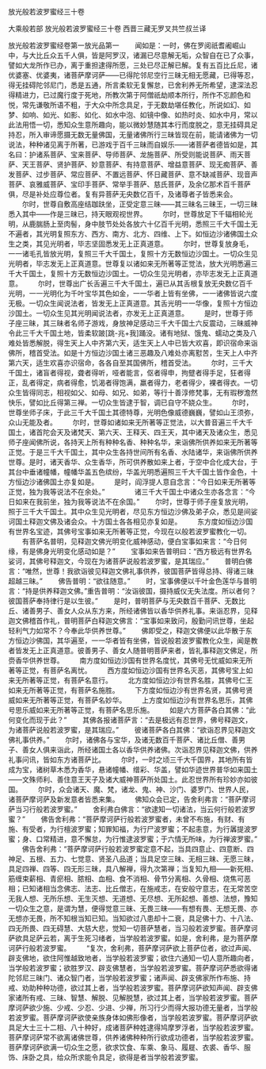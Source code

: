 <!-- { "loadSidebar": true } -->
放光般若波罗蜜经三十卷


大乘般若部
放光般若波罗蜜经三十卷
西晋三藏无罗叉共竺叔兰译


放光般若波罗蜜经卷第一放光品第一
　　闻如是：一时，佛在罗阅祇耆阇崛山中，与大比丘众五千人俱，皆是阿罗汉，诸漏已尽意解无垢，众智自在已了众事，譬如大龙所作已办，离于重担逮得所愿，三处已尽正解已解。复有五百比丘尼，诸优婆塞、优婆夷，诸菩萨摩诃萨——已得陀邻尼空行三昧无相无愿藏，已得等忍，得无挂碍陀邻尼门，悉是五通，所言柔软无复懈怠，已舍利养无所希望，逮深法忍得精进力，已过魔行度于死地，所教次第于阿僧祇劫顺本所行，所作不忘颜色和悦，常先谦敬所语不粗，于大众中所念具足，于无数劫堪任教化，所说如幻、如梦、如响、如光、如影、如化、如水中泡、如镜中像、如热时炎、如水中月，常以此法用悟一切，悉知众生意所趣向，能以微妙慧随其本行而度脱之，意无挂碍具足持忍，所入审谛愿摄无数无量佛国，无量诸佛所行三昧皆现在前，能请诸佛为一切说法，种种诸见离于所著，已游戏于百千三昧而自娱乐——诸菩萨者德皆如是，其名曰：护诸系菩萨、宝来菩萨、导师菩萨、龙施菩萨、所受则能说菩萨、雨天菩萨、天王菩萨、贤护菩萨、妙意菩萨、有持意菩萨、增益意菩萨、现无痴菩萨、善发菩萨、过步菩萨、常应菩萨、不置远菩萨、怀日藏菩萨、意不缺减菩萨、现音声菩萨、哀雅威菩萨、宝印手菩萨、常举手菩萨、慈氏菩萨，及余亿那术百千菩萨俱，尽是补处应尊位者。复有异菩萨无央数亿百千，及诸尊者子皆悉来会。
　　尔时，世尊自敷高座结跏趺坐，正受定意三昧——其三昧名三昧王，一切三昧悉入其中——作是三昧已，持天眼观视世界。
　　尔时，世尊放足下千辐相轮光明，从鹿腨肠上至肉髻，身中肢节处处各放六十亿百千光明，悉照三千大千国土无不遍者，其光明复照东方、西方、南方、北方、四维、上下。如恒边沙诸佛国土众生之类，其见光明者，毕志坚固悉发无上正真道意。
　　尔时，世尊复放身毛，一一诸毛孔皆放光明，复照三千大千国土，复照十方无数恒边沙国土。一切众生见光明者，毕志发无上正真道意。世尊复以诸如来无所著等正觉法，放大光明悉遍三千大千国土，复照十方无数恒边沙国土。一切众生见光明者，亦毕志发无上正真道意。
　　尔时，世尊出广长舌遍三千大千国土，遍已从其舌根复放无央数亿百千光明，一一光明化为千叶宝华其色如金，一一华者上皆有坐佛，一一诸佛皆说六度无极。一切众生闻说法者，皆发无上正真道意。其舌光明一一华像，复照十方恒边沙国土。一切众生见其光明闻说法者，亦发无上正真道意。
　　是时，世尊于师子座三昧，其三昧者名师子游戏，身放神足感动三千大千国土六反震动，三昧威神令此三千大千国土地，皆柔软跛[跳-兆+我]踊没。诸有地狱、饿鬼、蠕动之类及八难处皆悉解脱，得生天上人中齐第六天，适生天上人中已皆大欢喜，即识宿命来诣佛所，稽首受法。如是十方恒边沙国土诸三恶趣及八难处亦离懟苦，生天上人中齐第六天，适生欢喜亦识宿命，各各自至其国佛所，稽首受法。
　　尔时，三千大千国土，诸盲者得视，聋者得听，哑者能言，伛者得申，拘躄者得手足，狂者得正，乱者得定，病者得愈，饥渴者得饱满，羸者得力，老者得少，裸者得衣。一切众生皆得同志，相视如父、如母、如兄、如弟，等行十善淳修梵事，无有瑕秽澹然快乐，譬如比丘得第三禅。一切众生皆逮于智，调已自守不娆众生。
　　尔时，世尊坐师子床，于此三千大千国土其德特尊，光明色像威德巍巍，譬如山王须弥，众山无能及者。
　　尔时，世尊如诸如来无所著等正觉法，以大普音遍三千大千国土，诸首陀会天及诸梵天、第六天、王释天、四王天，其中诸天及诸众生，悉见师子座闻佛所说，各持天上所有种种名香、种种名华，来诣佛所供养如来无所著等正觉。于是三千大千国土，其中众生各持世间所有名香、水陆诸华，来诣佛所供养世尊。是时，诸天香华、众生香华，所可供养散如来上者，于空中合化成大台，于其台中垂诸幢幡，幢幡华盖五色缤纷，华盖光明悉遍照三千大千国土皆作金色，十方恒边沙诸佛国土亦复如是。
　　是时，阎浮提人意自念言：“今日如来无所著等正觉，独为我等说法不在余处。”　　
　　诸三千大千国土中诸众生亦各念言：“今日如来在我前坐，独为我等说法不在余国。”
　　尔时，世尊于师子座复放光明，照于三千大千国土。其中众生见光明者，尽见东方恒边沙佛及弟子众，悉见是间娑诃国土释迦文佛及诸会众。十方国土各各相见亦复如是。
　　东方度如恒边沙国有世界名宝迹，其佛号宝事如来无所著等正觉，今现在以般若波罗蜜教化一切。
　　有菩萨名普明，见释迦文佛光明变化威神感动，便白宝事如来言：“今日何缘，有是佛身光明变化感动如是？”
　　宝事如来告普明曰：“西方极远有世界名娑诃，其佛号释迦文，今现在为诸菩萨说般若波罗蜜，是其瑞应。”
　　普明白佛言：“唯然，世尊！我欲诣彼见释迦文佛礼事供养，彼国菩萨皆得总持、得诸三昧超越三昧。”
　　佛告普明：“欲往随意。”
　　时，宝事佛便以千叶金色莲华与普明言：“持是供养释迦文佛。”重告普明：“汝诣彼国，摄持威仪无失法度。所以者何？彼国菩萨奉持律行是以生彼。”
　　是时，普明菩萨与无央数百千菩萨、无数比丘、诸善男子、善女人众从东方来，所经诸佛皆以香华供养礼事。来诣忍界，见释迦文佛稽首作礼，普明菩萨白释迦文佛言：“宝事如来致问，殷勤问讯世尊，坐起轻利气力如常不？今奉此华供养世尊。”
　　佛即受之，释迦文佛便以此华散于东方恒边沙佛国，其华遍至，一一华者皆有坐佛，皆说般若波罗蜜教化众生，闻是教者皆发无上正真道意。彼善男子、善女人随普明菩萨来者，皆礼事释迦文佛足，所赍香华供养世尊。
　　南方度如恒边沙国有世界名度忧，其佛号无忧威如来无所著等正觉，有菩萨名离忧。
　　西方度如恒边沙国有世界名灭恶，其佛号宝上如来无所著等正觉，有菩萨名意行。
　　北方度如恒边沙有世界名胜，其佛号仁王如来无所著等正觉，有菩萨名施胜。
　　下方度如恒边沙有世界名贤，其佛号贤威如来无所著等正觉，有菩萨名妙华。
　　上方度如恒边沙有世界名思乐，其佛号思乐威如来无所著等正觉，有菩萨名思乐施。
　　如是六方菩萨各白其佛：“此何变化而现于此？”
　　其佛各报诸菩萨言：“去是极远有忍世界，佛号释迦文，为诸菩萨说般若波罗蜜，是其瑞应。”
　　彼诸菩萨各白其佛：“欲诣忍界见释迦文佛礼事供养。”
　　尔时，诸佛各与宝华，及诸无数百千菩萨、诸比丘僧、善男子、善女人俱来诣此，所经诸国土各以香华供养诸佛。次诣忍界见释迦文佛，供养礼事问讯，皆如东方诸菩萨比。
　　尔时，一时之顷三千大千国界，其地所有皆成为宝，诸树草木悉为香华，悬诸幢幡、缯彩、华盖，譬如华迹世界普华如来国土——文殊师利、善住意王天子及诸大威神菩萨所处国土。此忍世界所有珍妙亦如彼国。
　　尔时，众会诸天、魔、梵，诸龙、鬼、神、沙门、婆罗门、世界人民，诸菩萨摩诃萨及新发意者皆悉来集。
　　佛知众会已定，告舍利弗言：“菩萨摩诃萨当习行般若波罗蜜。”
　　舍利弗白佛言：“欲逮知一切诸法，当云何行般若波罗蜜？”
　　佛告舍利弗：“菩萨摩诃萨行般若波罗蜜者，未曾不布施，有财、有施、有受者，为行檀波罗蜜；知罪知福，为行尸波罗蜜；不起恚意，为行羼提波罗蜜；身、口常精进，意不懈怠，为行惟逮波罗蜜；于六情无所味，为行禅波罗蜜。”
　　佛告舍利弗：“菩萨摩诃萨行般若波罗蜜定意不起，当具四意止、四意断、四神足、五根、五力、七觉意、贤圣八品道；当具足空三昧、无相三昧、无愿三昧，具足四禅、四等、四无形三昧，具八解禅，得九次第禅；当复知九相——新死相、筋缠束薪相、青瘀相、脓相、血相、食不消相、骨节分离相、久骨相、烧焦可恶相；已知诸相当念佛志、法志、比丘僧志，在施戒志，在安般守意志，在无常苦空无我人想、无所乐想、无生灭想、无道想、无尽想、无所起想、善想、法想，豫知一切众生之意，是谓为慧，便得觉意三昧、无畏三昧——有想有畏、无想无畏、亦无想亦无畏，所不知根当知已知。当知欲过八患却十二衰，具足佛十力、十八法、四无所畏、四无碍慧、大慈大悲，觉知一切菩萨慧者，当习般若波罗蜜。菩萨摩诃萨欲具足萨云若，离于生死习绪者，当学般若波罗蜜。如是，舍利弗，是为菩萨摩诃萨行般若波罗蜜。
　　“复次，舍利弗，菩萨摩诃萨欲上菩萨位者，欲过声闻、辟支佛地，欲住阿惟越致地者，当学般若波罗蜜；欲住六通知一切人意所趣向者，当学般若波罗蜜；欲胜罗汉、辟支佛慧者，当学般若波罗蜜。菩萨摩诃萨悉欲得诸陀邻尼三昧门、诸众智门者，当学般若波罗蜜；诸声闻、辟支佛家所作布施、持戒、劝助种种功德，欲过其上者，当学般若波罗蜜。菩萨摩诃萨欲知声闻、辟支佛家诸所有戒、三昧、智慧、解脱、见解脱慧，欲过其上者，当学般若波罗蜜。菩萨摩诃萨欲少施、少戒、少忍、少进、少禅，所习行少而得大报功德无量者，当学般若波罗蜜。菩萨摩诃萨欲使亲族身体如佛形像者，当学般若波罗蜜。菩萨摩诃萨欲具足大士三十二相、八十种好，成诸菩萨种姓逮得鸠摩罗浮者，当学般若波罗蜜。菩萨摩诃萨常不欲离诸佛世尊，供养诸佛种种所行欲成功德者，当学般若波罗蜜。菩萨摩诃萨欲满一切众生之愿，欲求饮食、车乘、象马、履屣、衣裘、香华、服饰、床卧之具，给众所求能令具足，欲得是者当学般若波罗蜜。
